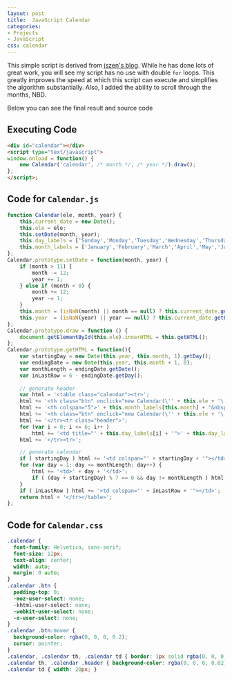 ```yaml
---
layout: post
title:  JavaScript Calendar
categories:
- Projects
- JavaScript
css: calendar
---
```


This simple script is derived from [jszen's blog](http://jszen.blogspot.com/2007/03/how-to-build-simple-calendar-with.html).  While he has done lots of great work, you will see my script has no use with double `for` loops.  This greatly improves the speed at which this script can execute and simplifies the algorithm substantially.  Also, I added the ability to scroll through the months, NBD.

<!--more-->

Below you can see the final result and  source code

<script>
function Calendar(ele, month, year) {
	this.current_date = new Date();
	this.ele = ele;
	this.setDate(month, year);
	this.day_labels = ['Sunday','Monday','Tuesday','Wednesday','Thursday','Friday','Saturday'];
	this.month_labels = ['January','February','March','April','May','June','July','August','September','October','November','December'];
};
Calendar.prototype.setDate = function(month, year) {
	if (month > 11) {
		month -= 12;
		year += 1;
	} else if (month < 0) {
		month += 12;
		year -= 1;
	}
	this.month = (isNaN(month) || month == null) ? this.current_date.getMonth() : month;
	this.year  = (isNaN(year) || year == null) ? this.current_date.getFullYear() : year;
};
Calendar.prototype.draw = function () {
	document.getElementById(this.ele).innerHTML = this.getHTML();
};
Calendar.prototype.getHTML = function(){
	var startingDay = new Date(this.year, this.month, 1).getDay();
	var endingDate = new Date(this.year, this.month + 1, 0);
	var monthLength = endingDate.getDate();
	var inLastRow = 6 - endingDate.getDay();
	
	// generate header
	var html = '<table class="calendar"><tr>';
	html += '<th class="cbtn" onclick="new Calendar(\'' + this.ele + '\', ' + (this.month-1) + ', ' + this.year + ').draw();">&laquo;</th>'
	html += '<th colspan="5">' + this.month_labels[this.month] + "&nbsp;" + this.year + '</th>';
	html += '<th class="cbtn" onclick="new Calendar(\'' + this.ele + '\', ' + (this.month+1) + ', ' + this.year + ').draw();">&raquo;</th>'
	html += '</tr><tr class="header">';
	for (var i = 0; i <= 6; i++ )
		html += '<td title="' + this.day_labels[i] + '">' + this.day_labels[i].charAt() + '</td>';
	html += '</tr><tr>';

	// generate calendar
	if ( startingDay ) html += '<td colspan="' + startingDay + '"></td>';
	for (var day = 1; day <= monthLength; day++) {
		html += '<td>' + day + '</td>';
		if ( (day + startingDay) % 7 == 0 && day != monthLength ) html += '</tr><tr>';
	}
	if ( inLastRow ) html += '<td colspan="' + inLastRow + '"></td>';
	return html + '</tr></table>';
};
</script>

<div id="calendar"></div>
<script type="text/javascript">window.onload = function() { new Calendar('calendar').draw(); };</script>

## Executing Code
```html
<div id="calendar"></div>
<script type="text/javascript">
window.onload = function() {
	new Calendar('calendar', /* month */, /* year */).draw();
};
</script>;
```

## Code for `Calendar.js`
```js
function Calendar(ele, month, year) {
	this.current_date = new Date();
	this.ele = ele;
	this.setDate(month, year);
	this.day_labels = ['Sunday','Monday','Tuesday','Wednesday','Thursday','Friday','Saturday'];
	this.month_labels = ['January','February','March','April','May','June','July','August','September','October','November','December'];
};
Calendar.prototype.setDate = function(month, year) {
	if (month > 11) {
		month -= 12;
		year += 1;
	} else if (month < 0) {
		month += 12;
		year -= 1;
	}
	this.month = (isNaN(month) || month == null) ? this.current_date.getMonth() : month;
	this.year  = (isNaN(year) || year == null) ? this.current_date.getFullYear() : year;
};
Calendar.prototype.draw = function () {
	document.getElementById(this.ele).innerHTML = this.getHTML();
};
Calendar.prototype.getHTML = function(){
	var startingDay = new Date(this.year, this.month, 1).getDay();
	var endingDate = new Date(this.year, this.month + 1, 0);
	var monthLength = endingDate.getDate();
	var inLastRow = 6 - endingDate.getDay();
	
	// generate header
	var html = '<table class="calendar"><tr>';
	html += '<th class="btn" onclick="new Calendar(\'' + this.ele + '\', ' + (this.month-1) + ', ' + this.year + ').draw();">&laquo;</th>'
	html += '<th colspan="5">' + this.month_labels[this.month] + "&nbsp;" + this.year + '</th>';
	html += '<th class="btn" onclick="new Calendar(\'' + this.ele + '\', ' + (this.month+1) + ', ' + this.year + ').draw();">&raquo;</th>'
	html += '</tr><tr class="header">';
	for (var i = 0; i <= 6; i++ )
		html += '<td title="' + this.day_labels[i] + '">' + this.day_labels[i].charAt() + '</td>';
	html += '</tr><tr>';

	// generate calendar
	if ( startingDay ) html += '<td colspan="' + startingDay + '"></td>';
	for (var day = 1; day <= monthLength; day++) {
		html += '<td>' + day + '</td>';
		if ( (day + startingDay) % 7 == 0 && day != monthLength ) html += '</tr><tr>';
	}
	if ( inLastRow ) html += '<td colspan="' + inLastRow + '"></td>';
	return html + '</tr></table>';
};
```

## Code for `Calendar.css`
```css
.calendar {
  font-family: Helvetica, sans-serif;
  font-size: 12px;
  text-align: center;
  width: auto;
  margin: 0 auto;
}
.calendar .btn {
  padding-top: 0; 
  -moz-user-select: none; 
  -khtml-user-select: none; 
  -webkit-user-select: none; 
  -o-user-select: none;
}
.calendar .btn:hover {
  background-color: rgba(0, 0, 0, 0.2);
  cursor: pointer;
}
.calendar, .calendar th, .calendar td { border: 1px solid rgba(0, 0, 0, 0.1); }
.calendar th, .calendar .header { background-color: rgba(0, 0, 0, 0.02); }
.calendar td { width: 20px; }
```